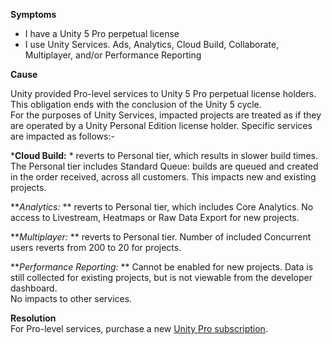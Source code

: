 
        

**Symptoms** 

*   I have a Unity 5 Pro perpetual license
*   I use Unity Services. Ads, Analytics, Cloud Build, Collaborate, Multiplayer, and/or Performance Reporting

**Cause** 

Unity provided Pro-level services to Unity 5 Pro perpetual license holders. This obligation ends with the conclusion of the Unity 5 cycle.  
For the purposes of Unity Services, impacted projects are treated as if they are operated by a Unity Personal Edition license holder. Specific services are impacted as follows:-

***Cloud Build:** * reverts to Personal tier, which results in slower build times. The Personal tier includes Standard Queue: builds are queued and created in the order received, across all customers. This impacts new and existing projects.

***Analytics:* ** reverts to Personal tier, which includes Core Analytics. No access to Livestream, Heatmaps or Raw Data Export for new projects.

***Multiplayer:* ** reverts to Personal tier. Number of included Concurrent users reverts from 200 to 20 for projects.

***Performance Reporting:* ** Cannot be enabled for new projects. Data is still collected for existing projects, but is not viewable from the developer dashboard.  
No impacts to other services.

**Resolution**   
For Pro-level services, purchase a new [Unity Pro subscription](https://store.unity.com/products/unity-pro).


      